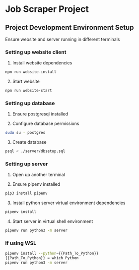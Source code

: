 # Job Scraper Project

## Project Development Environment Setup

Ensure website and server running in different terminals

### Setting up website client

1) Install website dependencies

```bash
npm run website-install
```

2) Start website

```bash
npm run website-start
```

### Setting up database

1) Ensure postgresql installed

2) Configure database permissions

```bash
sudo su - postgres
```

3) Create database

```bash
psql < ./server/dbsetup.sql
```

### Setting up server

1) Open up another terminal

2) Ensure pipenv installed

```bash
pip3 install pipenv
```

3) Install python server virtual environment dependencies

```bash
pipenv install
```

4) Start server in virtual shell environment

```bash
pipenv run python3 -m server
```


### If using WSL

```bash
pipenv install --python={{Path_To_Python}}
{{Path_To_Python}} = which Python
pipenv run python3 -m server
```